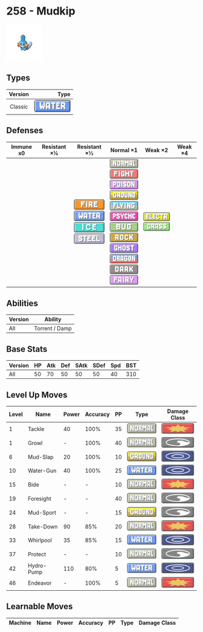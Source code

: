 # 258 - Mudkip

![mudkip](../img/pokemon/258.png)

## Types

| Version | Type                             |
| :-----: | -------------------------------: |
| Classic | ![water](../img/types/water.png) |

## Defenses

| Immune x0 | Resistant ×¼ | Resistant ×½                                                                                                                              | Normal ×1                                                                                                                                                                                                                                                                                                                                                                                                                                                           | Weak ×2                                                                     | Weak ×4 |
| --------- | ------------ | ----------------------------------------------------------------------------------------------------------------------------------------- | ------------------------------------------------------------------------------------------------------------------------------------------------------------------------------------------------------------------------------------------------------------------------------------------------------------------------------------------------------------------------------------------------------------------------------------------------------------------- | --------------------------------------------------------------------------- | ------- |
|           |              | ![fire](../img/types/fire.png)<br/>![water](../img/types/water.png)<br/>![ice](../img/types/ice.png)<br/>![steel](../img/types/steel.png) | ![normal](../img/types/normal.png)<br/>![fighting](../img/types/fighting.png)<br/>![poison](../img/types/poison.png)<br/>![ground](../img/types/ground.png)<br/>![flying](../img/types/flying.png)<br/>![psychic](../img/types/psychic.png)<br/>![bug](../img/types/bug.png)<br/>![rock](../img/types/rock.png)<br/>![ghost](../img/types/ghost.png)<br/>![dragon](../img/types/dragon.png)<br/>![dark](../img/types/dark.png)<br/>![fairy](../img/types/fairy.png) | ![electric](../img/types/electric.png)<br/>![grass](../img/types/grass.png) |         |

## Abilities

| Version | Ability        |
| ------- | -------------- |
| All     | Torrent / Damp |

## Base Stats

| Version | HP | Atk | Def | SAtk | SDef | Spd | BST |
| ------- | -- | --- | --- | ---- | ---- | --- | --- |
| All     | 50 | 70  | 50  | 50   | 50   | 40  | 310 |

## Level Up Moves

| Level | Name       | Power | Accuracy | PP | Type                               | Damage Class                           |
| ----- | ---------- | ----- | -------- | -- | ---------------------------------- | -------------------------------------- |
| 1     | Tackle     | 40    | 100%     | 35 | ![normal](../img/types/normal.png) | ![physical](../img/types/physical.png) |
| 1     | Growl      | -     | 100%     | 40 | ![normal](../img/types/normal.png) | ![status](../img/types/status.png)     |
| 6     | Mud-Slap   | 20    | 100%     | 10 | ![ground](../img/types/ground.png) | ![special](../img/types/special.png)   |
| 10    | Water-Gun  | 40    | 100%     | 25 | ![water](../img/types/water.png)   | ![special](../img/types/special.png)   |
| 15    | Bide       | -     | -        | 10 | ![normal](../img/types/normal.png) | ![physical](../img/types/physical.png) |
| 19    | Foresight  | -     | -        | 40 | ![normal](../img/types/normal.png) | ![status](../img/types/status.png)     |
| 24    | Mud-Sport  | -     | -        | 15 | ![ground](../img/types/ground.png) | ![status](../img/types/status.png)     |
| 28    | Take-Down  | 90    | 85%      | 20 | ![normal](../img/types/normal.png) | ![physical](../img/types/physical.png) |
| 33    | Whirlpool  | 35    | 85%      | 15 | ![water](../img/types/water.png)   | ![special](../img/types/special.png)   |
| 37    | Protect    | -     | -        | 10 | ![normal](../img/types/normal.png) | ![status](../img/types/status.png)     |
| 42    | Hydro-Pump | 110   | 80%      | 5  | ![water](../img/types/water.png)   | ![special](../img/types/special.png)   |
| 46    | Endeavor   | -     | 100%     | 5  | ![normal](../img/types/normal.png) | ![physical](../img/types/physical.png) |

## Learnable Moves

| Machine | Name | Power | Accuracy | PP | Type | Damage Class |
| ------- | ---- | ----- | -------- | -- | ---- | ------------ |